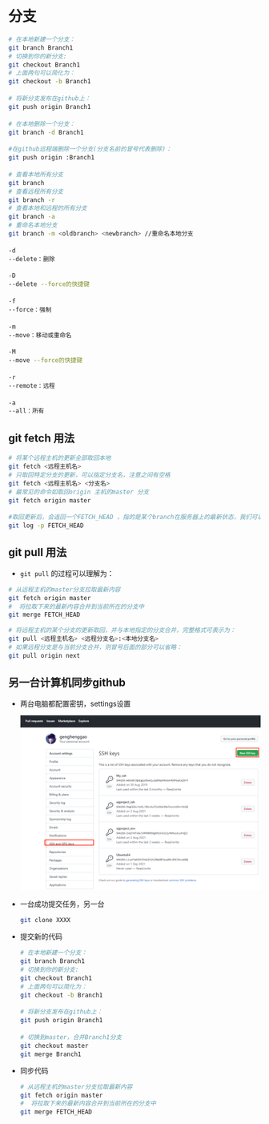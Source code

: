# 分支



```bash
# 在本地新建一个分支： 
git branch Branch1
# 切换到你的新分支: 
git checkout Branch1
# 上面两句可以简化为：
git checkout -b Branch1

# 将新分支发布在github上： 
git push origin Branch1

# 在本地删除一个分支： 
git branch -d Branch1

#在github远程端删除一个分支(分支名前的冒号代表删除)： 
git push origin :Branch1   

# 查看本地所有分支 
git branch 
# 查看远程所有分支
git branch -r 
# 查看本地和远程的所有分支
git branch -a 
# 重命名本地分支
git branch -m <oldbranch> <newbranch> //重命名本地分支

-d
--delete：删除

-D
--delete --force的快捷键

-f
--force：强制

-m
--move：移动或重命名

-M
--move --force的快捷键

-r
--remote：远程

-a
--all：所有
```



## git fetch 用法

```bash
# 将某个远程主机的更新全部取回本地
git fetch <远程主机名> 
# 只取回特定分支的更新，可以指定分支名，注意之间有空格
git fetch <远程主机名> <分支名> 
# 最常见的命令如取回origin 主机的master 分支
git fetch origin master

#取回更新后，会返回一个FETCH_HEAD ，指的是某个branch在服务器上的最新状态，我们可以在本地通过它查看刚取回的更新信息：
git log -p FETCH_HEAD
```



## git pull 用法

- `git pull` 的过程可以理解为：

```bash
# 从远程主机的master分支拉取最新内容 
git fetch origin master 
#  将拉取下来的最新内容合并到当前所在的分支中
git merge FETCH_HEAD  
```



```bash
# 将远程主机的某个分支的更新取回，并与本地指定的分支合并，完整格式可表示为：
git pull <远程主机名> <远程分支名>:<本地分支名>
# 如果远程分支是与当前分支合并，则冒号后面的部分可以省略：
git pull origin next
```





## 另一台计算机同步github

- 两台电脑都配置密钥，settings设置

  ![](IMG/微信截图_20210901162603.png)

- 一台成功提交任务，另一台

  ```bash
  git clone XXXX
  ```

  

- 提交新的代码

  ```bash
  # 在本地新建一个分支： 
  git branch Branch1
  # 切换到你的新分支: 
  git checkout Branch1
  # 上面两句可以简化为：
  git checkout -b Branch1
  
  # 将新分支发布在github上： 
  git push origin Branch1
  
  # 切换到master，合并Branch1分支
  git checkout master
  git merge Branch1
  ```

  

- 同步代码

  ```bash
  # 从远程主机的master分支拉取最新内容 
  git fetch origin master 
  #  将拉取下来的最新内容合并到当前所在的分支中
  git merge FETCH_HEAD  
  ```

  
